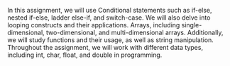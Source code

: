 In this assignment, we will use Conditional statements such as if-else, nested if-else, ladder else-if, and switch-case. We will also delve into looping constructs and their applications. Arrays, including single-dimensional, two-dimensional, and multi-dimensional arrays. Additionally, we will study functions and their usage, as well as string manipulation. Throughout the assignment, we will work with different data types, including int, char, float, and double in programming.
